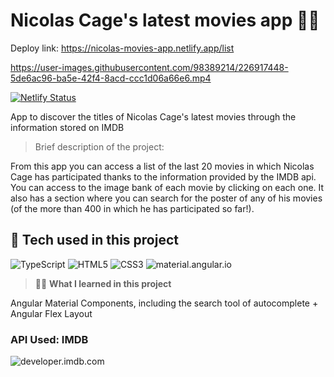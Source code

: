 # Nicolas Cage's latest movies app :dancing_men:
Deploy link: https://nicolas-movies-app.netlify.app/list

https://user-images.githubusercontent.com/98389214/226917448-5de6ac96-ba5e-42f4-8acd-ccc1d06a66e6.mp4

[![Netlify Status](https://api.netlify.com/api/v1/badges/b92cbf75-63e9-4075-8fba-8b8d948db270/deploy-status)](https://app.netlify.com/sites/costs-calculator/deploys)

App to discover the titles of Nicolas Cage's latest movies through the information stored on IMDB

> Brief description of the project: 

From this app you can access a list of the last 20 movies in which Nicolas Cage has participated thanks to the information provided by the IMDB api. You can access to the image bank of each movie by clicking on each one. It also has a section where you can search for the poster of any of his movies (of the more than 400 in which he has participated so far!).

## :wrench: **Tech used in this project**

![TypeScript](https://img.shields.io/badge/typescript-%23007ACC.svg?style=for-the-badge&logo=typescript&logoColor=white)
![HTML5](https://img.shields.io/badge/html5-%23E34F26.svg?style=for-the-badge&logo=html5&logoColor=white)
![CSS3](https://img.shields.io/badge/css3-%231572B6.svg?style=for-the-badge&logo=css3&logoColor=white)
![material.angular.io](https://img.shields.io/badge/material.angular.io-brown?style=flat-square)

> :woman_teacher: **What I learned in this project**

Angular Material Components, including the search tool of autocomplete + Angular Flex Layout

### API Used: IMDB 
![developer.imdb.com](https://img.shields.io/badge/developer.imdb.com-yellow?style=flat-square)

